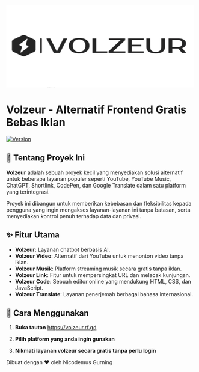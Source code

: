 <img src="Volzeur-banner.png" style="width: 500px; height: 220px"></img>
# Volzeur - Alternatif Frontend Gratis Bebas Iklan

[![Version](https://img.shields.io/badge/version-1.0-brightgreen.svg)](https://github.com/username/repo)

## 🎯 Tentang Proyek Ini

**Volzeur** adalah sebuah proyek kecil yang menyediakan solusi alternatif untuk beberapa layanan populer seperti YouTube, YouTube Music, ChatGPT, Shortlink, CodePen, dan Google Translate dalam satu platform yang terintegrasi.

Proyek ini dibangun untuk memberikan kebebasan dan fleksibilitas kepada pengguna yang ingin mengakses layanan-layanan ini tanpa batasan, serta menyediakan kontrol penuh terhadap data dan privasi.

## ✨ Fitur Utama

- **Volzeur**: Layanan chatbot berbasis AI.
- **Volzeur Video**: Alternatif dari YouTube untuk menonton video tanpa iklan.
- **Volzeur Musik**: Platform streaming musik secara gratis tanpa iklan.
- **Volzeur Link**: Fitur untuk mempersingkat URL dan melacak kunjungan.
- **Volzeur Code**: Sebuah editor online yang mendukung HTML, CSS, dan JavaScript.
- **Volzeur Translate**: Layanan penerjemah berbagai bahasa internasional.

## 🚀 Cara Menggunakan

1. **Buka tautan** https://volzeur.rf.gd

2. **Pilih platform yang anda ingin gunakan**

3. **Nikmati layanan volzeur secara gratis tanpa perlu login**


Dibuat dengan ❤️ oleh Nicodemus Gurning
